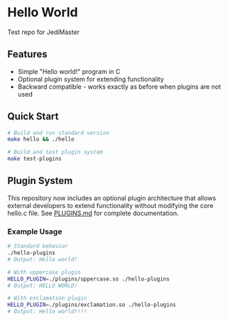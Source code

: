 # Hello World

Test repo for JediMaster

## Features

- Simple "Hello world!" program in C
- Optional plugin system for extending functionality
- Backward compatible - works exactly as before when plugins are not used

## Quick Start

```bash
# Build and run standard version
make hello && ./hello

# Build and test plugin system
make test-plugins
```

## Plugin System

This repository now includes an optional plugin architecture that allows external developers to extend functionality without modifying the core hello.c file. See [PLUGINS.md](PLUGINS.md) for complete documentation.

### Example Usage

```bash
# Standard behavior
./hello-plugins
# Output: Hello world!

# With uppercase plugin
HELLO_PLUGIN=./plugins/uppercase.so ./hello-plugins  
# Output: HELLO WORLD!

# With exclamation plugin
HELLO_PLUGIN=./plugins/exclamation.so ./hello-plugins
# Output: Hello world!!!!
```